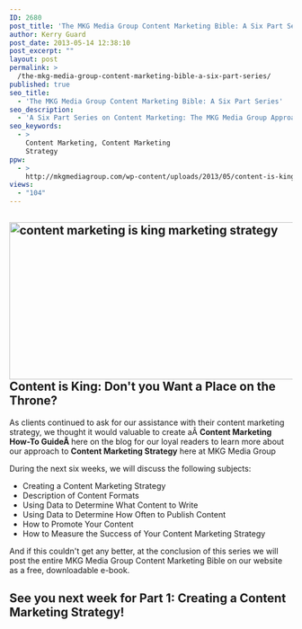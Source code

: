 ```yaml
---
ID: 2680
post_title: 'The MKG Media Group Content Marketing Bible: A Six Part Series'
author: Kerry Guard
post_date: 2013-05-14 12:38:10
post_excerpt: ""
layout: post
permalink: >
  /the-mkg-media-group-content-marketing-bible-a-six-part-series/
published: true
seo_title:
  - 'The MKG Media Group Content Marketing Bible: A Six Part Series'
seo_description:
  - 'A Six Part Series on Content Marketing: The MKG Media Group Approach to Creating a Strategy, What Content To Create, How Often to Publish Content, Content Promotion & Data Driven Decision Making.'
seo_keywords:
  - >
    Content Marketing, Content Marketing
    Strategy
ppw:
  - >
    http://mkgmediagroup.com/wp-content/uploads/2013/05/content-is-king-seo.jpg
views:
  - "104"
---
```

<h2><a href="http://mkgmediagroup.com/wp-content/uploads/2013/05/content_is_king1.jpg"><img class="size-full wp-image-2689 aligncenter" alt="content marketing is king marketing strategy" src="http://mkgmediagroup.com/wp-content/uploads/2013/05/content_is_king1.jpg" width="517" height="280" /></a>Content is King: Don't you Want a Place on the Throne?</h2>
As clients continued to ask for our assistance with their content marketing strategy, we thought it would valuable to create aÂ <strong>Content Marketing How-To GuideÂ </strong>here on the blog for our loyal readers to learn more about our approach to <strong>Content Marketing Strategy</strong> here at MKG Media Group

During the next six weeks, we will discuss the following subjects:
<ul>
	<li><span style="line-height: 13.993056297302246px;">Creating a Content Marketing Strategy</span></li>
	<li>Description of Content Formats</li>
	<li>Using Data to Determine What Content to Write</li>
	<li>Using Data to Determine How Often to Publish Content</li>
	<li>How to Promote Your Content</li>
	<li>How to Measure the Success of Your Content Marketing Strategy</li>
</ul>
And if this couldn't get any better, at the conclusion of this series we will post the entire MKG Media Group Content Marketing Bible on our website as a free, downloadable e-book.
<h2>See you next week for Part 1: Creating a Content Marketing Strategy!</h2>